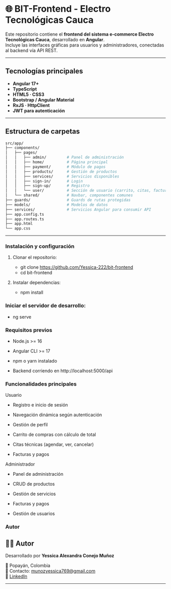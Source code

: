 # 🌐 BIT-Frontend - Electro Tecnológicas Cauca

Este repositorio contiene el **frontend del sistema e-commerce Electro Tecnológicas Cauca**, desarrollado en **Angular**.  
Incluye las interfaces gráficas para usuarios y administradores, conectadas al backend vía API REST.

---

## Tecnologías principales

- **Angular 17+**
- **TypeScript**
- **HTML5 · CSS3**
- **Bootstrap / Angular Material**
- **RxJS · HttpClient**
- **JWT para autenticación**

---

## Estructura de carpetas

```bash
src/app/
├── components/
│   ├── pages/
│   │   ├── admin/         # Panel de administración
│   │   ├── home/          # Página principal
│   │   ├── payment/       # Módulo de pagos
│   │   ├── products/      # Gestión de productos
│   │   ├── services/      # Servicios disponibles
│   │   ├── sign-in/       # Login
│   │   ├── sign-up/       # Registro
│   │   └── user/          # Sección de usuario (carrito, citas, facturas, perfil)
│   └── shared/            # Navbar, componentes comunes
├── guards/                # Guards de rutas protegidas
├── models/                # Modelos de datos
├── services/              # Servicios Angular para consumir API
├── app.config.ts
├── app.routes.ts
├── app.html
└── app.css
```
---
### **Instalación y configuración**

1. Clonar el repositorio:

   - git clone https://github.com/Yessica-222/bit-frontend
    - cd bit-frontend


2. Instalar dependencias:

   - npm install


### **Iniciar el servidor de desarrollo:**

 - ng serve 

### Requisitos previos

- Node.js >= 16

- Angular CLI >= 17

- npm o yarn instalado

- Backend corriendo en http://localhost:5000/api

### **Funcionalidades principales**
 Usuario

- Registro e inicio de sesión

- Navegación dinámica según autenticación

- Gestión de perfil

- Carrito de compras con cálculo de total

- Citas técnicas (agendar, ver, cancelar)

- Facturas y pagos

 Administrador

- Panel de administración

- CRUD de productos

- Gestión de servicios

- Facturas y pagos

- Gestión de usuarios


### Autor

## 👩‍💻 Autor

Desarrollado por **Yessica Alexandra Conejo Muñoz**  

📍 Popayán, Colombia  
📧 Contacto: munozyessica769@gmail.com  
🔗 [LinkedIn](https://www.linkedin.com/in/yessica-alexandra-conejo-munoz-desarrolladorweb)  

---